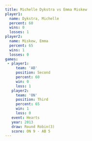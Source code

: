 ```yaml
---
title: Michelle Dykstra vs Emma Miskew
player1:                 
  name: Dykstra, Michelle
  percent: 60            
  wins: 0                
  losses: 1              
player2:                 
  name: Miskew, Emma     
  percent: 65            
  wins: 1                
  losses: 0              
games:
 - player1:          
     team: 'AB'      
     position: Second
     percent: 60     
     win: 0          
     loss: 1         
   player2:         
     team: 'ON'     
     position: Third
     percent: 65    
     win: 1         
     loss: 0        
   event: Hearts       
   year: 2013          
   draw: Round Robin(3)
   score: ON 9 - AB 5  
---
```


